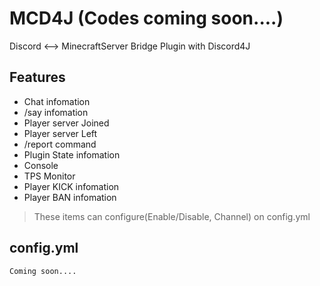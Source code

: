 # MCD4J (Codes coming soon....)
Discord &lt;--> MinecraftServer Bridge Plugin with Discord4J
## Features
 - Chat infomation
 - /say infomation
 - Player server Joined
 - Player server Left
 - /report command
 - Plugin State infomation
 - Console
 - TPS Monitor
 - Player KICK infomation
 - Player BAN infomation

> These items can configure(Enable/Disable, Channel) on config.yml
## config.yml

    Coming soon....

